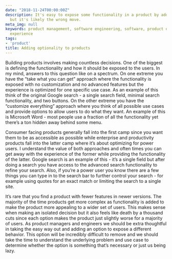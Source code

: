 ```yaml
---
date: "2018-11-24T00:00:00Z"
description: It's easy to expose some functionality in a product by adding a new option
  but it's likely the wrong move.
meta_img: null
keywords: product management, software engineering, software, product design, user
  experience
tags:
- 'product'
title: Adding optionality to products
---
```


Building products involves making countless decisions. One of the biggest is defining the functionality and how it should be exposed to the users. In my mind, answers to this question like on a spectrum. On one extreme you have the “take what you can get” approach where the functionality is exposed with no customization and no advanced features but the experience is optimized for one specific use case. As an example of this think of the original Google search - a single search field, minimal search functionality, and two buttons. On the other extreme you have the “customize everything” approach where you think of all possible use cases and provide options to allow users to do what they want. An example of this is Microsoft Word - most people use a fraction of all the functionality yet there’s a ton hidden away behind some menu.

Consumer facing products generally fall into the first camp since you want them to be as accessible as possible while enterprise and productivity products fall into the latter camp where it’s about optimizing for power users. I understand the value of both approaches and often times you can get away with the experience of the former while providing the functionality of the latter. Google search is an example of this - it’s a single field but after doing a search you have access to the advanced search functionality to refine your search. Also, if you’re a power user you know there are a few things you can type in to the search bar to further control your search - for example using quotes for an exact match or limiting the search to a single site.

It’s rare that you find a product with fewer features in newer versions. The majority of the time products get more complex as functionality is added to make the product more appealing to a wider set of users. This makes sense when making an isolated decision but it also feels like death by a thousand cuts since each option makes the product just slightly worse for a majority of users. As product managers and engineers we should be extra thoughtful in taking the easy way out and adding an option to expose a different behavior. This option will be incredibly difficult to remove and we should take the time to understand the underlying problem and use case to determine whether the option is something that’s necessary or just us being lazy.
